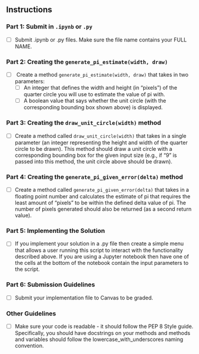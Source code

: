 ## Instructions

### Part 1: Submit in ```.ipynb``` or ```.py```
- [ ] Submit .ipynb or .py files. Make sure the file name contains your FULL NAME.

### Part 2: Creating the ```generate_pi_estimate(width, draw)```
- [ ]  Create a method ```generate_pi_estimate(width, draw)``` that takes in two parameters:
  - [ ] An integer that defines the width and height (in “pixels”) of the quarter circle you will use to estimate the value of pi with.
  - [ ] A boolean value that says whether the unit circle (with the corresponding bounding box shown above) is displayed.

### Part 3: Creating the ```draw_unit_circle(width)``` method
- [ ]  Create a method called ```draw_unit_circle(width)``` that takes in a single parameter (an integer representing the height and width of the 
 quarter circle to be drawn). This method should draw a unit circle with a corresponding bounding box for the given input size (e.g., if “9” 
 is passed into this method, the unit circle above should be drawn).

### Part 4: Creating the ```generate_pi_given_error(delta)``` method
 - [ ] Create a method called ```generate_pi_given_error(delta)``` that takes in a floating point number and calculates the estimate of pi that requires 
the least amount of “pixels” to be within the defined delta value of pi. The number of pixels generated should also be returned (as a second 
return value).

### Part 5: Implementing the Solution
- [ ] If you implement your solution in a .py file then create a simple menu that allows a user running this script to interact with the functionality
described above. If you are using a Jupyter notebook then have one of the cells at the bottom of the notebook contain the input parameters to 
the script.


### Part 6: Submission Guidelines
- [ ] Submit your implementation file to Canvas to be graded.


### Other Guidelines
- [ ] Make sure your code is readable - it should follow the PEP 8 Style guide. Specifically, you should have docstrings on your methods and methods 
and variables should follow the lowercase_with_underscores naming convention.